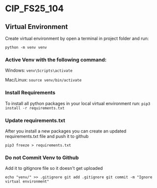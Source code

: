 # CIP_FS25_104

## Virtual Environment 
Create virtual environment by open a terminal in project folder and run: 

`python -m venv venv`

### Active Venv with the following command: 

Windows: 
`venv\Scripts\activate`

Mac/Linux: 
`source venv/bin/activate`

### Install Requirements 

To install all python packages in your local virtual environment run: 
`pip3 install -r requirements.txt`


### Update requirements.txt

After you install a new packages you can create an updated requirements.txt file and push it to github

`pip3 freeze > requirements.txt`


### Do not Commit Venv to Github
Add it to gitignore file so it doesn't get uploaded

`echo "venv/" >> .gitignore
git add .gitignore
git commit -m "Ignore virtual environment"
`